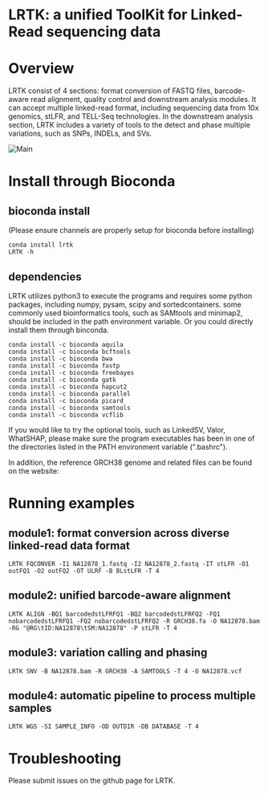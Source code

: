 # LRTK: a unified ToolKit for Linked-Read sequencing data
# Overview
 LRTK consist of 4 sections: format conversion of FASTQ files, barcode-aware read alignment, quality control and downstream analysis modules. It can accept multiple linked-read format, including sequencing data from 10x genomics, stLFR, and TELL-Seq technologies. In the downstream analysis section, LRTK includes a variety of tools to the detect and phase multiple variations, such as SNPs, INDELs, and SVs.
 
![Main](https://user-images.githubusercontent.com/3699571/163749053-543ed7df-fb8f-4aa7-8c7e-3615b756e759.gif)
# Install through Bioconda
## bioconda install
(Please ensure channels are properly setup for bioconda before installing)
```
conda install lrtk
LRTK -h
```
## dependencies
LRTK utilizes python3 to execute the programs and requires some python packages, including numpy, pysam, scipy and sortedcontainers. some commonly used bioinformatics tools, such as SAMtools and minimap2, should be included in the path environment variable. Or you could directly install them through binconda.
```
conda install -c bioconda aquila
conda install -c bioconda bcftools
conda install -c bioconda bwa
conda install -c bioconda fastp
conda install -c bioconda freebayes
conda install -c bioconda gatk
conda install -c bioconda hapcut2
conda install -c bioconda parallel
conda install -c bioconda picard
conda install -c bioconda samtools
conda install -c bioconda vcflib
```
If you would like to try the optional tools, such as LinkedSV, Valor, WhatSHAP, please make sure the program executables has been in one of the directories listed in the PATH environment variable (".bashrc").


In addition, the reference GRCH38 genome and related files can be found on the website: 
# Running examples
## module1: format conversion across diverse linked-read data format
```
LRTK FQCONVER -I1 NA12878_1.fastq -I2 NA12878_2.fastq -IT stLFR -O1 outFQ1 -O2 outFQ2 -OT ULRF -B BLstLFR -T 4 
```
## module2: unified barcode-aware alignment
```
LRTK ALIGN -BQ1 barcodedstLFRFQ1 -BQ2 barcodedstLFRFQ2 -FQ1 nobarcodedstLFRFQ1 -FQ2 nobarcodedstLFRFQ2 -R GRCH38.fa -O NA12878.bam -RG "@RG\tID:NA12878\tSM:NA12878" -P stLFR -T 4
```
## module3: variation calling and phasing
```
LRTK SNV -B NA12878.bam -R GRCH38 -A SAMTOOLS -T 4 -O NA12878.vcf
```
## module4: automatic pipeline to process multiple samples
```
LRTK WGS -SI SAMPLE_INFO -OD OUTDIR -DB DATABASE -T 4
```
# Troubleshooting
Please submit issues on the github page for LRTK.
